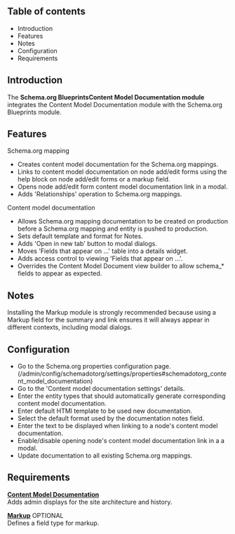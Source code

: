 Table of contents
-----------------

* Introduction
* Features
* Notes
* Configuration
* Requirements


Introduction
------------

The **Schema.org BlueprintsContent Model Documentation module** integrates 
the Content Model Documentation module with the Schema.org Blueprints module.


Features
--------

Schema.org mapping

- Creates content model documentation for the Schema.org mappings.
- Links to content model documentation on node add/edit forms 
  using the help block on node add/edit forms or a markup field.
- Opens node add/edit form content model documentation link in a modal.
- Adds 'Relationships' operation to Schema.org mappings.

Content model documentation

- Allows Schema.org mapping documentation to be created on production before
  a Schema.org mapping and entity is pushed to production. 
- Sets default template and format for Notes.
- Adds 'Open in new tab' button to modal dialogs.
- Moves 'Fields that appear on ...' table into a details widget.
- Adds access control to viewing 'Fields that appear on ...'.
- Overrides the Content Model Document view builder to allow schema_* fields to 
  appear as expected.


Notes
-----

Installing the Markup module is strongly recommended because using a Markup 
field for the summary and link ensures it will always appear in different 
contexts, including modal dialogs.



Configuration
-------------

- Go to the Schema.org properties configuration page.  
  (/admin/config/schemadotorg/settings/properties#schemadotorg_content_model_documentation)
- Go to the 'Content model documentation settings' details.
- Enter the entity types that should automatically generate corresponding content model documentation.
- Enter default HTMl template to be used new documentation.
- Select the default format used by the documentation notes field.
- Enter the text to be displayed when linking to a node's content model documentation.
- Enable/disable opening node's content model documentation link in a a modal.
- Update documentation to all existing Schema.org mappings.


Requirements
------------

**[Content Model Documentation](https://www.drupal.org/project/content_model_documentation)**  
Adds admin displays for the site architecture and history.

**[Markup](https://www.drupal.org/project/markup)** OPTIONAL  
Defines a field type for markup.


